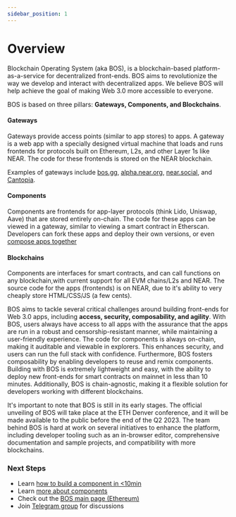 ```yaml
---
sidebar_position: 1
---
```


# Overview

Blockchain Operating System (aka BOS), is a blockchain-based platform-as-a-service for decentralized front-ends. BOS aims to revolutionize the way we develop and interact with decentralized apps. We believe BOS will help achieve the goal of making Web 3.0 more accessible to everyone.

BOS is based on three pillars: **Gateways, Components, and Blockchains**. 

#### Gateways 
Gateways provide access points (similar to app stores) to apps. A gateway is a web app with a specially designed virtual machine that loads and runs frontends for protocols built on Ethereum, L2s, and other Layer 1s like NEAR. The code for these frontends is stored on the NEAR blockchain. 

Examples of gateways include [bos.gg](https://bos.gg), [alpha.near.org](https://alpha.near.org), [near.social](https://near.social), and [Cantopia](https://cantopia.pages.dev).

#### Components
Components are frontends for app-layer protocols (think Lido, Uniswap, Aave) that are stored entirely on-chain. The code for these apps can be viewed in a gateway, similar to viewing a smart contract in Etherscan. Developers can fork these apps and deploy their own versions, or even [compose apps together](https://cantopia.pages.dev/#/mob.near/widget/WidgetSource?src=mattlock.near/widget/canto-landing-page)

#### Blockchains
Components are interfaces for smart contracts, and can call functions on any blockchain,with current support for all EVM chains/L2s and NEAR. The source code for the apps (frontends) is on NEAR, due to it's ability to very cheaply store HTML/CSS/JS (a few cents).

BOS aims to tackle several critical challenges around building front-ends for Web 3.0 apps, including **access, security, composability, and agility**. With BOS, users always have access to all apps with the assurance that the apps are run in a robust and censorship-resistant manner, while maintaining a user-friendly experience. The code for components is always on-chain, making it auditable and viewable in explorers. This enhances security, and users can run the full stack with confidence. Furthermore, BOS fosters composability by enabling developers to reuse and remix components. Building with BOS is extremely lightweight and easy, with the ability to deploy new front-ends for smart contracts on mainnet in less than 10 minutes. Additionally, BOS is chain-agnostic, making it a flexible solution for developers working with different blockchains.

It's important to note that BOS is still in its early stages. The official unveiling of BOS will take place at the ETH Denver conference, and it will be made available to the public before the end of the Q2 2023. The team behind BOS is hard at work on several initiatives to enhance the platform, including developer tooling such as an in-browser editor, comprehensive documentation and sample projects, and compatibility with more blockchains.

### Next Steps

* Learn [how to build a component in &lt;10min](./Tutorials/hello-world.md)
* Learn [more about components](components.md)
* Check out the [BOS main page (Ethereum)](https://bos.gg)
* Join [Telegram group](https://t.me/+ARDO0IPdsr43ZjAx) for discussions